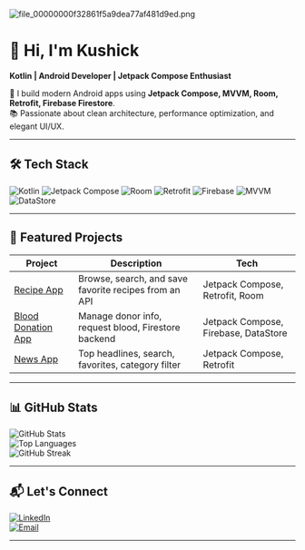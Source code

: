 <!-- Banner -->
![file_00000000f32861f5a9dea77af481d9ed.png](https://github.com/user-attachments/assets/7e519c2c-1e1a-4a2c-b87e-1faac7f5744e)


# 👋 Hi, I'm Kushick  
**Kotlin | Android Developer | Jetpack Compose Enthusiast**

🚀 I build modern Android apps using **Jetpack Compose, MVVM, Room, Retrofit, Firebase Firestore**.  
📚 Passionate about clean architecture, performance optimization, and elegant UI/UX.

---

## 🛠️ Tech Stack

![Kotlin](https://img.shields.io/badge/Kotlin-0095D5?style=for-the-badge&logo=kotlin&logoColor=white)
![Jetpack Compose](https://img.shields.io/badge/Jetpack%20Compose-4285F4?style=for-the-badge&logo=jetpackcompose&logoColor=white)
![Room](https://img.shields.io/badge/Room%20DB-3DDC84?style=for-the-badge&logo=android&logoColor=white)
![Retrofit](https://img.shields.io/badge/Retrofit-FF6F00?style=for-the-badge&logo=java&logoColor=white)
![Firebase](https://img.shields.io/badge/Firebase-FFCA28?style=for-the-badge&logo=firebase&logoColor=black)
![MVVM](https://img.shields.io/badge/MVVM-000000?style=for-the-badge&logo=architecture&logoColor=white)
![DataStore](https://img.shields.io/badge/DataStore-FF4081?style=for-the-badge&logo=android&logoColor=white)

---

## 📱 Featured Projects

| Project | Description | Tech |
|---------|-------------|------|
| [Recipe App](https://github.com/YOUR_USERNAME/RecipeApp) | Browse, search, and save favorite recipes from an API | Jetpack Compose, Retrofit, Room |
| [Blood Donation App](https://github.com/YOUR_USERNAME/BloodDonationApp) | Manage donor info, request blood, Firestore backend | Jetpack Compose, Firebase, DataStore |
| [News App](https://github.com/YOUR_USERNAME/NewsApp) | Top headlines, search, favorites, category filter | Jetpack Compose, Retrofit |

---

## 📊 GitHub Stats

![GitHub Stats](https://github-readme-stats.vercel.app/api?username=YOUR_USERNAME&show_icons=true&theme=radical)  
![Top Languages](https://github-readme-stats.vercel.app/api/top-langs/?username=YOUR_USERNAME&layout=compact&theme=radical)  
![GitHub Streak](https://github-readme-streak-stats.herokuapp.com/?user=YOUR_USERNAME&theme=radical)  

---

## 📬 Let's Connect

[![LinkedIn](https://img.shields.io/badge/LinkedIn-0A66C2?style=for-the-badge&logo=linkedin&logoColor=white)](https://linkedin.com/in/YOUR_LINK)  
[![Email](https://img.shields.io/badge/Email-D14836?style=for-the-badge&logo=gmail&logoColor=white)](mailto:YOUR_EMAIL)

---